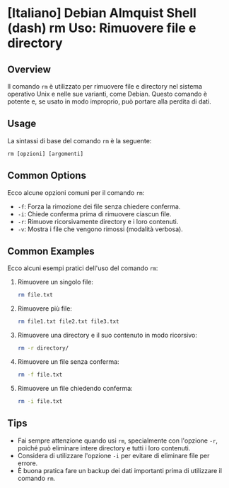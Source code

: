 # [Italiano] Debian Almquist Shell (dash) rm Uso: Rimuovere file e directory

## Overview
Il comando `rm` è utilizzato per rimuovere file e directory nel sistema operativo Unix e nelle sue varianti, come Debian. Questo comando è potente e, se usato in modo improprio, può portare alla perdita di dati.

## Usage
La sintassi di base del comando `rm` è la seguente:

```
rm [opzioni] [argomenti]
```

## Common Options
Ecco alcune opzioni comuni per il comando `rm`:

- `-f`: Forza la rimozione dei file senza chiedere conferma.
- `-i`: Chiede conferma prima di rimuovere ciascun file.
- `-r`: Rimuove ricorsivamente directory e i loro contenuti.
- `-v`: Mostra i file che vengono rimossi (modalità verbosa).

## Common Examples
Ecco alcuni esempi pratici dell'uso del comando `rm`:

1. Rimuovere un singolo file:
   ```bash
   rm file.txt
   ```

2. Rimuovere più file:
   ```bash
   rm file1.txt file2.txt file3.txt
   ```

3. Rimuovere una directory e il suo contenuto in modo ricorsivo:
   ```bash
   rm -r directory/
   ```

4. Rimuovere un file senza conferma:
   ```bash
   rm -f file.txt
   ```

5. Rimuovere un file chiedendo conferma:
   ```bash
   rm -i file.txt
   ```

## Tips
- Fai sempre attenzione quando usi `rm`, specialmente con l'opzione `-r`, poiché può eliminare intere directory e tutti i loro contenuti.
- Considera di utilizzare l'opzione `-i` per evitare di eliminare file per errore.
- È buona pratica fare un backup dei dati importanti prima di utilizzare il comando `rm`.